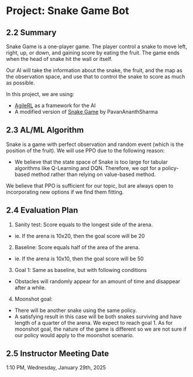 # Project: Snake Game Bot

## 2.2 Summary

Snake Game is a one-player game. The player control a snake to move left, right, up, or down, and gaining score by
eating the fruit. The game ends when the head of snake hit the wall or itself.

Our AI will take the information about the snake, the fruit, and the map as the observation space, and use that
to control the snake to score as much as possible.

In this project, we are using:
- [AgileRL](https://docs.agilerl.com/en/latest/api/algorithms/ppo.html#ppo) as a framework for the AI
- A modified version of [Snake Game](https://github.com/PavanAnanthSharma/Snake-Game-using-Python/tree/main) by PavanAnanthSharma


## 2.3 AL/ML Algorithm
Snake is a game with perfect observation and random event (which is the position of the fruit).
We will use PPO due to the following reason:
- We believe that the state space of Snake is too large for tabular algorithms like Q-Learning and DQN.
  Therefore, we opt for a policy-based method rather than relying on value-based method.

We believe that PPO is sufficient for our topic, but are always open to incorporating new options if
we find them fitting.

## 2.4 Evaluation Plan
1. Sanity test:  Score equals to the longest side of the arena.
  - ie. If the arena is 10x20, then the goal score will be 20
2. Baseline: Score equals half of the area of the arena.
  - ie. If the arena is 10x10, then the goal score will be 50
3. Goal 1: Same as baseline, but with following conditions
  - Obstacles will randomly appear for an amount of time and disappear after a while.
4. Moonshot goal:
  - There will be another snake using the same policy.
  - A satisfying result in this case will be both snakes surviving and have length of a quarter of the arena.
    We expect to reach goal 1. As for moonshot goal, the nature of the game is different so we are not sure if our policy
    would apply to the moonshot scenario.

## 2.5 Instructor Meeting Date
1:10 PM, Wednesday, January 29th, 2025